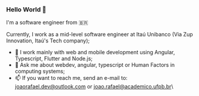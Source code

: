 ### Hello World 👋

I'm a software engineer from 🇧🇷 <br>

Currently, I work as a mid-level software engineer at Itaú Unibanco (Via Zup Innovation, Itaú's Tech company);

- 🌱 I work mainly with web and mobile development using Angular, Typescript, Flutter and Node.js;
- 💬 Ask me about webdev, angular, typescript or Human Factors in computing systems;
- 📫 If you want to reach me, send an e-mail to: joaorafael.dev@outlook.com or joao.rafael@academico.ufpb.br\
